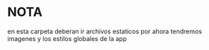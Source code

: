 # NOTA

en esta carpeta deberan ir archivos estaticos por ahora tendremos imagenes y los estilos globales de la app
